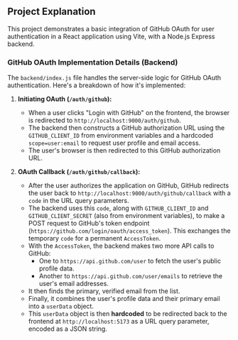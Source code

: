## Project Explanation

This project demonstrates a basic integration of GitHub OAuth for user authentication in a React application using Vite, with a Node.js Express backend.

### GitHub OAuth Implementation Details (Backend)

The `backend/index.js` file handles the server-side logic for GitHub OAuth authentication. Here's a breakdown of how it's implemented:

1.  **Initiating OAuth (`/auth/github`):**
    *   When a user clicks "Login with GitHub" on the frontend, the browser is redirected to `http://localhost:9000/auth/github`.
    *   The backend then constructs a GitHub authorization URL using the `GITHUB_CLIENT_ID` from environment variables and a hardcoded `scope=user:email` to request user profile and email access.
    *   The user's browser is then redirected to this GitHub authorization URL.

2.  **OAuth Callback (`/auth/github/callback`):**
    *   After the user authorizes the application on GitHub, GitHub redirects the user back to `http://localhost:9000/auth/github/callback` with a `code` in the URL query parameters.
    *   The backend uses this `code`, along with `GITHUB_CLIENT_ID` and `GITHUB_CLIENT_SECRET` (also from environment variables), to make a POST request to GitHub's token endpoint (`https://github.com/login/oauth/access_token`). This exchanges the temporary `code` for a permanent `AccessToken`.
    *   With the `AccessToken`, the backend makes two more API calls to GitHub:
        *   One to `https://api.github.com/user` to fetch the user's public profile data.
        *   Another to `https://api.github.com/user/emails` to retrieve the user's email addresses.
    *   It then finds the primary, verified email from the list.
    *   Finally, it combines the user's profile data and their primary email into a `userData` object.
    *   This `userData` object is then **hardcoded** to be redirected back to the frontend at `http://localhost:5173` as a URL query parameter, encoded as a JSON string.

